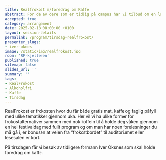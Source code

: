 ```yaml
---
title: Realfrokost m/foredrag om Kaffe
abstract: For de av dere som er tidlig på campus har vi tilbud om en lavterskel frokost <br>Denne gangen med kaffesmaking v/Iver
accepted: true
category: arrangement
date: 2025-02-18 08:00:00 +0100
layout: session-details
permalink: /program/tirsdag-realfrokost/
presenter_slugs:
- iver-oknes
image: /static/img/realfrokost.jpg
room: 'RF-kjelleren'
published: true
sitemap: false
slides_url: ''
summary: ''
tags:
- RealFrokost
- Alkoholfri
- Kaffe
- Tirsdag
---
```


RealFrokost er frokosten hvor du får både gratis mat, kaffe og faglig påfyll med ulike tematikker gjennom uka. Her vil vi ha ulike former for frokostalternativer sammen med nok koffein til å holde deg våken gjennom en hel festivaldag med fullt program og om man har noen forelesninger du må gå i, er bonusen at veien fra “frokostbordet” til auditoriumet eller lesesalen er kort.

På tirsdagen får vi besøk av tidligere formann Iver Oksnes som skal holde foredrag om kaffe.
